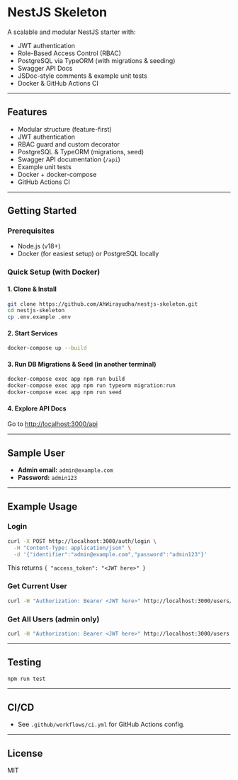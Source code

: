 # NestJS Skeleton

A scalable and modular NestJS starter with:
- JWT authentication
- Role-Based Access Control (RBAC)
- PostgreSQL via TypeORM (with migrations & seeding)
- Swagger API Docs
- JSDoc-style comments & example unit tests
- Docker & GitHub Actions CI

---

## Features

- Modular structure (feature-first)
- JWT authentication
- RBAC guard and custom decorator
- PostgreSQL & TypeORM (migrations, seed)
- Swagger API documentation (`/api`)
- Example unit tests
- Docker + docker-compose
- GitHub Actions CI

---

## Getting Started

### Prerequisites

- Node.js (v18+)
- Docker (for easiest setup) or PostgreSQL locally

### Quick Setup (with Docker)

#### 1. Clone & Install

```bash
git clone https://github.com/AhWirayudha/nestjs-skeleton.git
cd nestjs-skeleton
cp .env.example .env
```

#### 2. Start Services

```bash
docker-compose up --build
```

#### 3. Run DB Migrations & Seed (in another terminal)

```bash
docker-compose exec app npm run build
docker-compose exec app npm run typeorm migration:run
docker-compose exec app npm run seed
```

#### 4. Explore API Docs

Go to [http://localhost:3000/api](http://localhost:3000/api)

---

## Sample User

- **Admin email:** `admin@example.com`
- **Password:** `admin123`

---

## Example Usage

### Login

```bash
curl -X POST http://localhost:3000/auth/login \
  -H "Content-Type: application/json" \
  -d '{"identifier":"admin@example.com","password":"admin123"}'
```

This returns `{ "access_token": "<JWT here>" }`

### Get Current User

```bash
curl -H "Authorization: Bearer <JWT here>" http://localhost:3000/users/me
```

### Get All Users (admin only)

```bash
curl -H "Authorization: Bearer <JWT here>" http://localhost:3000/users
```

---

## Testing

```bash
npm run test
```

---

## CI/CD

- See `.github/workflows/ci.yml` for GitHub Actions config.

---

## License

MIT
